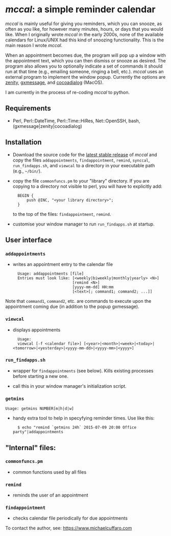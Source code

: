 # *mccal*: a simple reminder calendar

*mccal* is mainly useful for giving you reminders, which
you can snooze, as often as you like, for however many minutes, hours, or
days that you would like. When I originally wrote *mccal* in the early 2000s,
none of the available calendars for Linux/UNIX had this kind of snoozing
functionality. This is the main reason I wrote *mccal*.

When an appointment becomes due, the program will pop up a window with the
appointment text, which you can then dismiss or snooze as desired. The
program also allows you to optionally indicate a set of commands it should
run at that time (e.g., emailing someone, ringing a bell, etc.). *mccal* uses
an external program to implement the window popup. Currently the options are
[zenity](https://help.gnome.org/users/zenity/stable/),
[gxmessage](https://directory.fsf.org/wiki/Gxmessage), and
[cocoadialog](https://github.com/cocoadialog/) (MacOS).

I am currently in the process of re-coding *mccal* to python.

## Requirements

- Perl, Perl::DateTime, Perl::Time::HiRes, Net::OpenSSH, bash, (gxmessage|zenity|cocoadialog)

## Installation

- Download the source code for the [latest stable
  release](https://github.com/lmcmicu/mccal/releases/tag/v0.1.0) of *mccal* and
  copy the files `addappointments`, `findappointment`, `remind`, `synccal`,
  `run_findapps.sh`, and `viewcal` to a directory in your executable path
  (e.g., `~/bin/`).

- copy the file `commonfuncs.pm` to your "library" directory. If you are
  copying to a directory not visible to perl, you will have to
  explicitly add:

        BEGIN {
            push @INC, "<your library directory>";
        }

  to the top of the files: `findappointment`, `remind`.

- customise your window manager to run `run_findapps.sh` at startup.


## User interface

### `addappointments`

- writes an appointment entry to the calendar file


        Usage: addappointments [file]
        Entries must look like: [<weekly|biweekly|monthly|yearly> <N>]
                                [remind <N>]
                                [yyyy-mm-dd] HH:mm
                                [<text>[; command1; command2; ...]]

Note that `command1`, `command2`, etc. are commands to execute upon the
appointment coming due (in addition to the popup gxmessage).

### `viewcal`

- displays appointments

        Usage:
        viewcal [-f <calendar file>] [<year>|<month>|<week>|<today>|<tomorrow>|<yesterday>|<yyyy-mm-dd>|<yyyy-mm>|<yyyy>]


### `run_findapps.sh`

- wrapper for `findappointments` (see below). Kills existing processes
  before starting a new one.

- call this in your window manager's initialization script.

### `getmins`

    Usage: getmins NUMBER[m|h|d|w]


- handy extra tool to help in specyfying reminder times. Use like this:

        $ echo "remind `getmins 24h` 2015-07-09 20:00 Office party"|addappointments 


## "Internal" files:

### `commonfuncs.pm`

- common functions used by all files

### `remind`

- reminds the user of an appointment

### `findappointment`

- checks calendar file periodically for due appointments


To contact the author, see: https://www.michaelcuffaro.com
